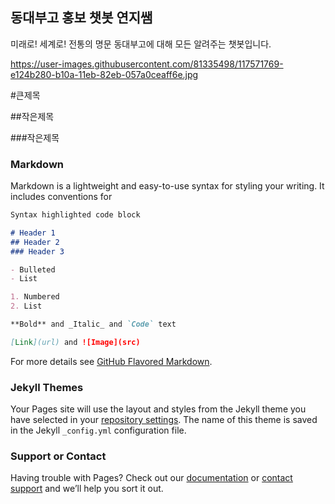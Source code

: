 ## 동대부고 홍보 챗봇 연지쌤

미래로! 세계로! 전통의 명문 동대부고에 대해 모든 알려주는 챗봇입니다. 

https://user-images.githubusercontent.com/81335498/117571769-e124b280-b10a-11eb-82eb-057a0ceaff6e.jpg

#큰제목

##작은제목

###작은제목

### Markdown

Markdown is a lightweight and easy-to-use syntax for styling your writing. It includes conventions for

```markdown
Syntax highlighted code block

# Header 1
## Header 2
### Header 3

- Bulleted
- List

1. Numbered
2. List

**Bold** and _Italic_ and `Code` text

[Link](url) and ![Image](src)
```

For more details see [GitHub Flavored Markdown](https://guides.github.com/features/mastering-markdown/).

### Jekyll Themes

Your Pages site will use the layout and styles from the Jekyll theme you have selected in your [repository settings](https://github.com/loveboeun12/BTSbots/settings). The name of this theme is saved in the Jekyll `_config.yml` configuration file.

### Support or Contact

Having trouble with Pages? Check out our [documentation](https://docs.github.com/categories/github-pages-basics/) or [contact support](https://support.github.com/contact) and we’ll help you sort it out.






